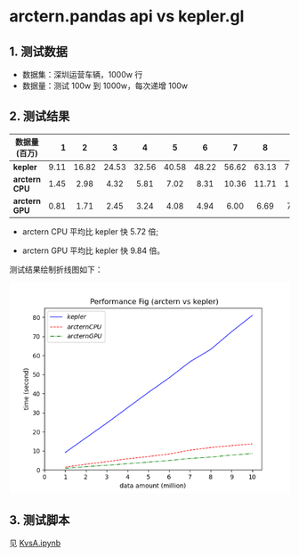 # arctern.pandas api vs kepler.gl

## 1. 测试数据
- 数据集：深圳运营车辆，1000w 行
- 数据量：测试 100w 到 1000w，每次递增 100w

## 2. 测试结果

|数据量(百万)	  |1	|2	|3	|4	|5	|6	|7	|8	|9	|10	|
| --------   | -----:   | :----: | :----: | :----: | :----: | :----: | :----: | :----: | :----: | :----: |
|**kepler**	|9.11|16.82|24.53|32.56|40.58|48.22|56.62|63.13|72.36|80.92|87.22|95.57|
|**arctern CPU**	|1.45|2.98|4.32|5.81|7.02|8.31|10.36|11.71|12.72|13.65|14.67|16.17|
|**arctern GPU**	|0.81|1.71|2.45|3.24|4.08|4.94|6.00|6.69|7.77|8.59|9.37|10.24|

- arctern CPU 平均比 kepler 快 5.72 倍;

- arctern GPU 平均比 kepler 快 9.84 倍。

测试结果绘制折线图如下：

![perf_result.png](perf_result.png)

## 3. 测试脚本
见 [KvsA.ipynb](KvsA.ipynb)